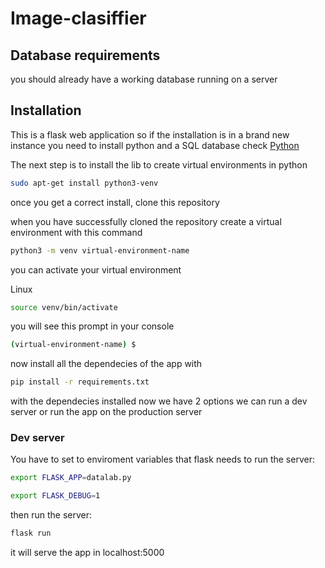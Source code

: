 # Image-clasiffier

## Database requirements

you should already have a working database running on a server

## Installation

This is a flask web application so if the installation is in a brand new instance you need to install python and a SQL database
check [Python](https://www.python.org/downloads/)

The next step is to install the lib to create virtual environments in python

```bash
sudo apt-get install python3-venv
```

once you get a correct install, clone this repository

when you have successfully cloned the repository create a virtual environment with this command

```bash
python3 -m venv virtual-environment-name
```

you can activate your virtual environment

Linux

```bash
source venv/bin/activate
```

you will see this prompt in your console

```bash
(virtual-environment-name) $
```

now install all the dependecies of the app with

```bash
pip install -r requirements.txt
```

with the dependecies installed now we have 2 options we can run a dev server or run the app on the production server

### Dev server

You have to set to enviroment variables that flask needs to run the server:

```bash
export FLASK_APP=datalab.py
```

```bash
export FLASK_DEBUG=1
```

then run the server:

```bash
flask run
```

it will serve the app in localhost:5000
